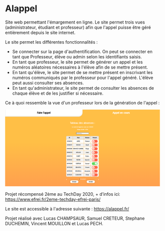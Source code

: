 # Alappel

Site web permettant l'émargement en ligne. Le site permet trois vues (administrateur, étudiant et professeur) afin que l'appel puisse être géré entièrement depuis le site internet.

Le site permet les différentes fonctionnalités : 

- Se connecter sur la page d'authentification. On peut se connecter en tant que Professeur, élève ou admin selon les identifiants saisis. 
- En tant que professeur, le site permet de générer un appel et les numéros aléatoires nécessaires à l'élève afin de se mettre présent. 
- En tant qu'élève, le site permet de se mettre présent en inscrivant les numéros communiqués par le professeur pour l'appel généré. L'élève peut aussi consulter ses absences. 
- En tant qu'administrateur, le site permet de consulter les absences de chaque élève et de les justifier si nécessaire. 

Ce à quoi ressemble la vue d'un professeur lors de la génération de l'appel : 

![](https://github.com/SamuelCreteur/Alappel/blob/main/Appel.png)

Projet récompensé 2ème au TechDay 2020, + d’infos ici: https://www.efrei.fr/2eme-techday-efrei-paris/

Le site est accessible à l'adresse suivante : https://alappel.fr/

Projet réalisé avec Lucas CHAMPSAUR, Samuel CRETEUR, Stephane DUCHEMIN, Vincent MOUILLON et Lucas PECH.


